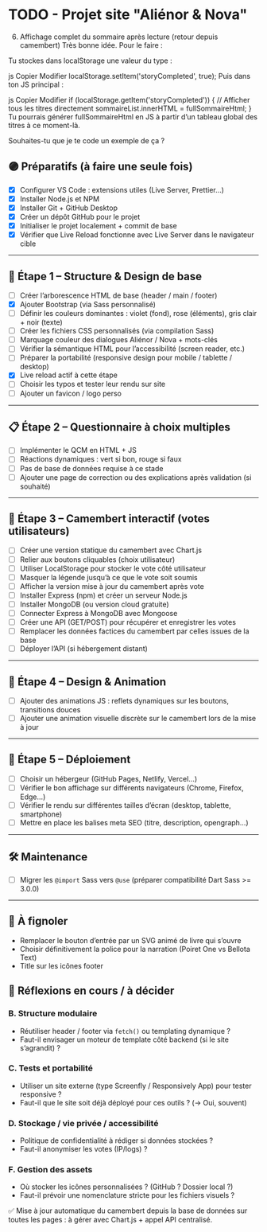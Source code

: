 # TODO - Projet site "Aliénor & Nova"

<!--! Now :  -->

6. Affichage complet du sommaire après lecture (retour depuis camembert)
   Très bonne idée. Pour le faire :

Tu stockes dans localStorage une valeur du type :

js
Copier
Modifier
localStorage.setItem('storyCompleted', true);
Puis dans ton JS principal :

js
Copier
Modifier
if (localStorage.getItem('storyCompleted')) {
// Afficher tous les titres directement
sommaireList.innerHTML = fullSommaireHtml;
}
Tu pourrais générer fullSommaireHtml en JS à partir d’un tableau global des titres à ce moment-là.

Souhaites-tu que je te code un exemple de ça ?

## 🟣 Préparatifs (à faire une seule fois)

-   [x] Configurer VS Code : extensions utiles (Live Server, Prettier…)
-   [x] Installer Node.js et NPM
-   [x] Installer Git + GitHub Desktop
-   [x] Créer un dépôt GitHub pour le projet
-   [x] Initialiser le projet localement + commit de base
-   [x] Vérifier que Live Reload fonctionne avec Live Server dans le navigateur cible

---

## 🌸 Étape 1 – Structure & Design de base

-   [ ] Créer l’arborescence HTML de base (header / main / footer)
-   [x] Ajouter Bootstrap (via Sass personnalisé)
-   [ ] Définir les couleurs dominantes : violet (fond), rose (éléments), gris clair + noir (texte)
-   [ ] Créer les fichiers CSS personnalisés (via compilation Sass)
-   [ ] Marquage couleur des dialogues Aliénor / Nova + mots-clés
-   [ ] Vérifier la sémantique HTML pour l’accessibilité (screen reader, etc.)
-   [ ] Préparer la portabilité (responsive design pour mobile / tablette / desktop)
-   [x] Live reload actif à cette étape
-   [ ] Choisir les typos et tester leur rendu sur site
-   [ ] Ajouter un favicon / logo perso

---

## 📋 Étape 2 – Questionnaire à choix multiples

-   [ ] Implémenter le QCM en HTML + JS
-   [ ] Réactions dynamiques : vert si bon, rouge si faux
-   [ ] Pas de base de données requise à ce stade
-   [ ] Ajouter une page de correction ou des explications après validation (si souhaité)

---

## 🧁 Étape 3 – Camembert interactif (votes utilisateurs)

-   [ ] Créer une version statique du camembert avec Chart.js
-   [ ] Relier aux boutons cliquables (choix utilisateur)
-   [ ] Utiliser LocalStorage pour stocker le vote côté utilisateur
-   [ ] Masquer la légende jusqu’à ce que le vote soit soumis
-   [ ] Afficher la version mise à jour du camembert après vote
-   [ ] Installer Express (npm) et créer un serveur Node.js
-   [ ] Installer MongoDB (ou version cloud gratuite)
-   [ ] Connecter Express à MongoDB avec Mongoose
-   [ ] Créer une API (GET/POST) pour récupérer et enregistrer les votes
-   [ ] Remplacer les données factices du camembert par celles issues de la base
-   [ ] Déployer l’API (si hébergement distant)

---

## 🎨 Étape 4 – Design & Animation

-   [ ] Ajouter des animations JS : reflets dynamiques sur les boutons, transitions douces
-   [ ] Ajouter une animation visuelle discrète sur le camembert lors de la mise à jour

---

## 🚀 Étape 5 – Déploiement

-   [ ] Choisir un hébergeur (GitHub Pages, Netlify, Vercel…)
-   [ ] Vérifier le bon affichage sur différents navigateurs (Chrome, Firefox, Edge…)
-   [ ] Vérifier le rendu sur différentes tailles d’écran (desktop, tablette, smartphone)
-   [ ] Mettre en place les balises meta SEO (titre, description, opengraph…)

---

## 🛠️ Maintenance

-   [ ] Migrer les `@import` Sass vers `@use` (préparer compatibilité Dart Sass >= 3.0.0)

---

## 🧹 À fignoler

-   Remplacer le bouton d’entrée par un SVG animé de livre qui s’ouvre
-   Choisir définitivement la police pour la narration (Poiret One vs Bellota Text)
-   Title sur les icônes footer

## 💭 Réflexions en cours / à décider

### B. Structure modulaire

-   Réutiliser header / footer via `fetch()` ou templating dynamique ?
-   Faut-il envisager un moteur de template côté backend (si le site s’agrandit) ?

### C. Tests et portabilité

-   Utiliser un site externe (type Screenfly / Responsively App) pour tester responsive ?
-   Faut-il que le site soit déjà déployé pour ces outils ? (→ Oui, souvent)

### D. Stockage / vie privée / accessibilité

-   Politique de confidentialité à rédiger si données stockées ?
-   Faut-il anonymiser les votes (IP/logs) ?

### F. Gestion des assets

-   Où stocker les icônes personnalisées ? (GitHub ? Dossier local ?)
-   Faut-il prévoir une nomenclature stricte pour les fichiers visuels ?

✅ Mise à jour automatique du camembert depuis la base de données sur toutes les pages : à gérer avec Chart.js + appel API centralisé.
